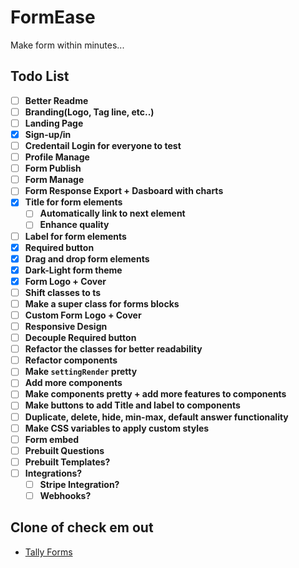 # FormEase

Make form within minutes...

## Todo List

- [ ] **Better Readme**
- [ ] **Branding(Logo, Tag line, etc..)**
- [ ] **Landing Page**
- [x] **Sign-up/in**
- [ ] **Credentail Login for everyone to test**
- [ ] **Profile Manage**
- [ ] **Form Publish**
- [ ] **Form Manage**
- [ ] **Form Response Export + Dasboard with charts**
- [x] **Title for form elements**
  - [ ] **Automatically link to next element**
  - [ ] **Enhance quality**
- [ ] **Label for form elements**
- [x] **Required button**
- [x] **Drag and drop form elements**
- [x] **Dark-Light form theme**
- [x] **Form Logo + Cover**
- [ ] **Shift classes to ts**
- [ ] **Make a super class for forms blocks**
- [ ] **Custom Form Logo + Cover**
- [ ] **Responsive Design**
- [ ] **Decouple Required button**
- [ ] **Refactor the classes for better readability**
- [ ] **Refactor components**
- [ ] **Make `settingRender` pretty**
- [ ] **Add more components**
- [ ] **Make components pretty + add more features to components**
- [ ] **Make buttons to add Title and label to components**
- [ ] **Duplicate, delete, hide, min-max, default answer functionality**
- [ ] **Make CSS variables to apply custom styles**
- [ ] **Form embed**
- [ ] **Prebuilt Questions**
- [ ] **Prebuilt Templates?**
- [ ] **Integrations?**
  - [ ] **Stripe Integration?**
  - [ ] **Webhooks?**

## Clone of check em out

- [Tally Forms](https://tally.so)
